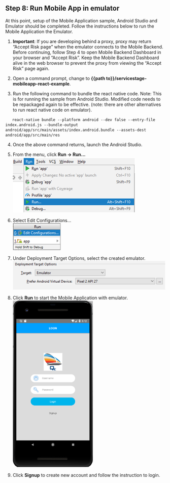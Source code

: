 ## Step 8:  Run Mobile App in emulator

At this point, setup of the Mobile Application sample, Android Studio and Emulator should be completed.  Follow the instructions below to run the Mobile Application the Emulator.  

1.	**Important**:  If you are developing behind a proxy, proxy may return “Accept Risk page” when the emulator connects to the Mobile Backend.  Before continuing, follow Step 4 to open Mobile Backend Dashboard in your browser and “Accept Risk”.  Keep the Mobile Backend Dashboard alive in the web browser to prevent the proxy from viewing the “Accept Risk” page again.  

2.	Open a command prompt, change to **{{path to}}/servicestage-mobileapp-react-example**.  

3.	Run the following command to bundle the react native code.  Note:  This is for running the sample from Android Studio.  Modified code needs to be repackaged again to be effective.  (note: there are other alternatives to run react native code on emulator).  

```
   react-native bundle --platform android --dev false --entry-file index.android.js --bundle-output android/app/src/main/assets/index.android.bundle --assets-dest android/app/src/main/res
```

4.	Once the above command returns, launch the Android Studio.  

5.	From the menu, click **Run -> Run…**  
![s8a](./imgs/s8a.png)  

6.	Select Edit Configurations…  
![s8b](./imgs/s8b.png)  

7.	Under Deployment Target Options, select the created emulator.  
![s8c](./imgs/s8c.png)  

8.	Click **Run** to start the Mobile Application with emulator.  
![s8d](./imgs/s8d.png)  

9.	Click **Signup** to create new account and follow the instruction to login.
